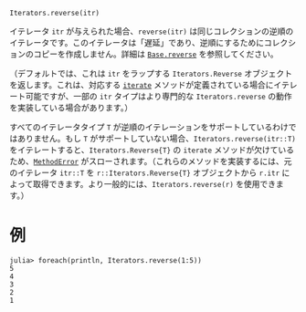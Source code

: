```
Iterators.reverse(itr)
```

イテレータ `itr` が与えられた場合、`reverse(itr)` は同じコレクションの逆順のイテレータです。このイテレータは「遅延」であり、逆順にするためにコレクションのコピーを作成しません。詳細は [`Base.reverse`](@ref) を参照してください。

（デフォルトでは、これは `itr` をラップする `Iterators.Reverse` オブジェクトを返します。これは、対応する [`iterate`](@ref) メソッドが定義されている場合にイテレート可能ですが、一部の `itr` タイプはより専門的な `Iterators.reverse` の動作を実装している場合があります。）

すべてのイテレータタイプ `T` が逆順のイテレーションをサポートしているわけではありません。もし `T` がサポートしていない場合、`Iterators.reverse(itr::T)` をイテレートすると、`Iterators.Reverse{T}` の `iterate` メソッドが欠けているため、[`MethodError`](@ref) がスローされます。（これらのメソッドを実装するには、元のイテレータ `itr::T` を `r::Iterators.Reverse{T}` オブジェクトから `r.itr` によって取得できます。より一般的には、`Iterators.reverse(r)` を使用できます。）

# 例

```jldoctest
julia> foreach(println, Iterators.reverse(1:5))
5
4
3
2
1
```
